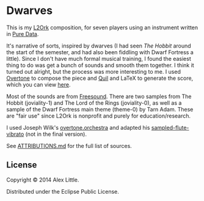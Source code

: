 # Dwarves

This is my [L2Ork](http://l2ork.music.vt.edu/main/) composition, for seven players using an instrument written in [Pure Data](http://puredata.info/).

It's narrative of sorts, inspired by dwarves (I had seen *The Hobbit* around the start of the semester, and had also been fiddling with Dwarf Fortress a little).
Since I don't have much formal musical training, I found the easiest thing to do was get a bunch of sounds and smooth them together.
I think it turned out alright, but the process was more interesting to me.
I used [Overtone](http://overtone.github.io) to compose the piece and [Quil](https://github.com/quil/quil) and LaTeX to generate the score, which you can view [here](https://github.com/alxlit/dwarves/blob/master/score.pdf?raw=true).

Most of the sounds are from [Freesound](http://freesound.org/).
There are two samples from The Hobbit (joviality-1) and The Lord of the Rings (joviality-0), as well as a sample of the Dwarf Fortress main theme (theme-0) by Tarn Adam.
These are "fair use" since L2Ork is nonprofit and purely for education/research.

I used Joseph Wilk's [overtone.orchestra](https://github.com/josephwilk/overtone.orchestra) and adapted his [sampled-flute-vibrato](http://blog.josephwilk.net/clojure/creating-instruments-with-overtone.html) (not in the final version).

See [ATTRIBUTIONS.md](http://github.com/alxlit/dwarves/blob/master/ATTRIBUTIONS.md) for the full list of sources.

## License

Copyright © 2014 Alex Little.

Distributed under the Eclipse Public License.
